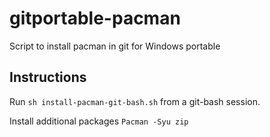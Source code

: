 # gitportable-pacman
Script to install pacman in git for Windows portable

## Instructions
Run ```sh install-pacman-git-bash.sh``` from a git-bash session.

Install additional packages ```Pacman -Syu zip```
